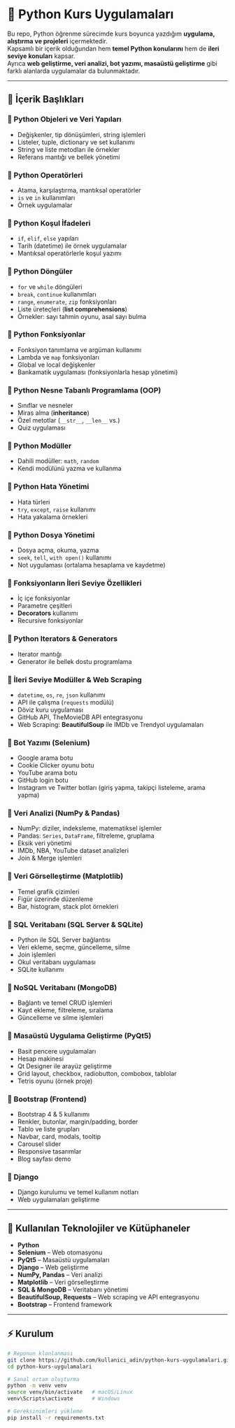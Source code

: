 # 🐍 Python Kurs Uygulamaları

Bu repo, Python öğrenme sürecimde kurs boyunca yazdığım **uygulama, alıştırma ve projeleri** içermektedir.  
Kapsamlı bir içerik olduğundan hem **temel Python konularını** hem de **ileri seviye konuları** kapsar.  
Ayrıca **web geliştirme, veri analizi, bot yazımı, masaüstü geliştirme** gibi farklı alanlarda uygulamalar da bulunmaktadır.  

---

## 📂 İçerik Başlıkları

### 🔹 Python Objeleri ve Veri Yapıları
- Değişkenler, tip dönüşümleri, string işlemleri
- Listeler, tuple, dictionary ve set kullanımı
- String ve liste metodları ile örnekler
- Referans mantığı ve bellek yönetimi

### 🔹 Python Operatörleri
- Atama, karşılaştırma, mantıksal operatörler
- `is` ve `in` kullanımları
- Örnek uygulamalar

### 🔹 Python Koşul İfadeleri
- `if`, `elif`, `else` yapıları
- Tarih (datetime) ile örnek uygulamalar
- Mantıksal operatörlerle koşul yazımı

### 🔹 Python Döngüler
- `for` ve `while` döngüleri
- `break`, `continue` kullanımları
- `range`, `enumerate`, `zip` fonksiyonları
- Liste üreteçleri (**list comprehensions**)
- Örnekler: sayı tahmin oyunu, asal sayı bulma

### 🔹 Python Fonksiyonlar
- Fonksiyon tanımlama ve argüman kullanımı
- Lambda ve `map` fonksiyonları
- Global ve local değişkenler
- Bankamatik uygulaması (fonksiyonlarla hesap yönetimi)

### 🔹 Python Nesne Tabanlı Programlama (OOP)
- Sınıflar ve nesneler
- Miras alma (**inheritance**)
- Özel metotlar (`__str__`, `__len__` vs.)
- Quiz uygulaması

### 🔹 Python Modüller
- Dahili modüller: `math`, `random`
- Kendi modülünü yazma ve kullanma

### 🔹 Python Hata Yönetimi
- Hata türleri
- `try`, `except`, `raise` kullanımı
- Hata yakalama örnekleri

### 🔹 Python Dosya Yönetimi
- Dosya açma, okuma, yazma
- `seek`, `tell`, `with open()` kullanımı
- Not uygulaması (ortalama hesaplama ve kaydetme)

### 🔹 Fonksiyonların İleri Seviye Özellikleri
- İç içe fonksiyonlar
- Parametre çeşitleri
- **Decorators** kullanımı
- Recursive fonksiyonlar

### 🔹 Python Iterators & Generators
- Iterator mantığı
- Generator ile bellek dostu programlama

### 🔹 İleri Seviye Modüller & Web Scraping
- `datetime`, `os`, `re`, `json` kullanımı
- API ile çalışma (`requests` modülü)
- Döviz kuru uygulaması
- GitHub API, TheMovieDB API entegrasyonu
- Web Scraping: **BeautifulSoup** ile IMDb ve Trendyol uygulamaları

### 🔹 Bot Yazımı (Selenium)
- Google arama botu
- Cookie Clicker oyunu botu
- YouTube arama botu
- GitHub login botu
- Instagram ve Twitter botları (giriş yapma, takipçi listeleme, arama yapma)

### 🔹 Veri Analizi (NumPy & Pandas)
- NumPy: diziler, indeksleme, matematiksel işlemler
- Pandas: `Series`, `DataFrame`, filtreleme, gruplama
- Eksik veri yönetimi
- IMDb, NBA, YouTube dataset analizleri
- Join & Merge işlemleri

### 🔹 Veri Görselleştirme (Matplotlib)
- Temel grafik çizimleri
- Figür üzerinde düzenleme
- Bar, histogram, stack plot örnekleri

### 🔹 SQL Veritabanı (SQL Server & SQLite)
- Python ile SQL Server bağlantısı
- Veri ekleme, seçme, güncelleme, silme
- Join işlemleri
- Okul veritabanı uygulaması
- SQLite kullanımı

### 🔹 NoSQL Veritabanı (MongoDB)
- Bağlantı ve temel CRUD işlemleri
- Kayıt ekleme, filtreleme, sıralama
- Güncelleme ve silme işlemleri

### 🔹 Masaüstü Uygulama Geliştirme (PyQt5)
- Basit pencere uygulamaları
- Hesap makinesi
- Qt Designer ile arayüz geliştirme
- Grid layout, checkbox, radiobutton, combobox, tablolar
- Tetris oyunu (örnek proje)

### 🔹 Bootstrap (Frontend)
- Bootstrap 4 & 5 kullanımı
- Renkler, butonlar, margin/padding, border
- Tablo ve liste grupları
- Navbar, card, modals, tooltip
- Carousel slider
- Responsive tasarımlar
- Blog sayfası demo

### 🔹 Django
- Django kurulumu ve temel kullanım notları
- Web uygulamaları geliştirme

---

## 🚀 Kullanılan Teknolojiler ve Kütüphaneler
- **Python**  
- **Selenium** – Web otomasyonu  
- **PyQt5** – Masaüstü uygulamaları  
- **Django** – Web geliştirme  
- **NumPy, Pandas** – Veri analizi  
- **Matplotlib** – Veri görselleştirme  
- **SQL & MongoDB** – Veritabanı yönetimi  
- **BeautifulSoup, Requests** – Web scraping ve API entegrasyonu  
- **Bootstrap** – Frontend framework  

---

## ⚡ Kurulum

```bash
# Reponun klonlanması
git clone https://github.com/kullanici_adin/python-kurs-uygulamalari.git
cd python-kurs-uygulamalari

# Sanal ortam oluşturma
python -m venv venv
source venv/bin/activate   # macOS/Linux
venv\Scripts\activate      # Windows

# Gereksinimleri yükleme
pip install -r requirements.txt
